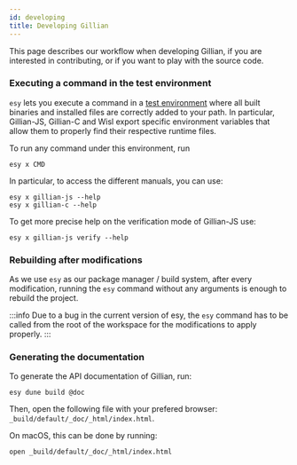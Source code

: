 ```yaml
---
id: developing
title: Developing Gillian
---
```


This page describes our workflow when developing Gillian, if you are interested in contributing, or if you want to play with the source code.

### Executing a command in the test environment

`esy` lets you execute a command in a [test environment](https://esy.sh/docs/en/environment.html#test-environment) where all built binaries and installed files are correctly added to your path. In particular, Gillian-JS, Gillian-C and Wisl export specific environment variables that allow them to properly find their respective runtime files.

To run any command under this environment, run

```shell
esy x CMD
```

In particular, to access the different manuals, you can use:

```shell
esy x gillian-js --help
esy x gillian-c --help
```

To get more precise help on the verification mode of Gillian-JS use:

```shell
esy x gillian-js verify --help
```

### Rebuilding after modifications

As we use `esy` as our package manager / build system, after every modification, running the `esy` command without any arguments is enough to rebuild the project.

<!-- prettier-ignore-start -->
:::info
Due to a bug in the current version of esy, the `esy` command has to be called from the root of the workspace for the modifications to apply properly.
:::
<!-- prettier-ignore-end -->


### Generating the documentation

To generate the API documentation of Gillian, run:

```shell
esy dune build @doc
```
Then, open the following file with your prefered browser: `_build/default/_doc/_html/index.html`.

On macOS, this can be done by running:
```
open _build/default/_doc/_html/index.html
```
